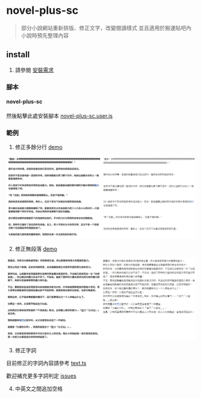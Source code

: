 # novel-plus-sc

> 部分小說網站重新排版、修正文字，改變閱讀樣式
> 並且適用於搬運貼吧內小說時預先整理內容

## install

1. 請參閱 [安裝需求](userscript.md)

### 腳本

#### novel-plus-sc

然後點擊此處安裝腳本 [novel-plus-sc.user.js](https://github.com/bluelovers/gm-user-scripts/raw/master/dist/novel-plus-sc.user.js)

### 範例

1. 修正多餘分行 [demo](https://tieba.baidu.com/p/5318185633)

![2017-12-06-16-31-05-1.png](images/novel-plus-sc/2017-12-06-16-31-05-1.png)

2. 修正無段落 [demo](https://tieba.baidu.com/p/5396791065)

![2017-12-06-17-24-01-4.png](images/novel-plus-sc/2017-12-06-17-24-01-4.png)

3. 修正字詞

目前修正的字詞內容請參考 [text.ts](https://github.com/bluelovers/gm-user-scripts/blob/master/lib/novel/text.ts)

歡迎補充更多字詞判定 [issues](https://github.com/bluelovers/gm-user-scripts/issues)

4. 中英文之間追加空格
